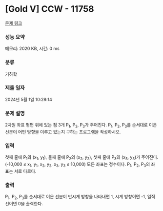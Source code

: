 # [Gold V] CCW - 11758 

[문제 링크](https://www.acmicpc.net/problem/11758) 

### 성능 요약

메모리: 2020 KB, 시간: 0 ms

### 분류

기하학

### 제출 일자

2024년 5월 1일 10:28:14

### 문제 설명

<p style="user-select: auto !important;">2차원 좌표 평면 위에 있는 점 3개 P<sub style="user-select: auto !important;">1</sub>, P<sub style="user-select: auto !important;">2</sub>, P<sub style="user-select: auto !important;">3</sub>가 주어진다. P<sub style="user-select: auto !important;">1</sub>, P<sub style="user-select: auto !important;">2</sub>, P<sub style="user-select: auto !important;">3</sub>를 순서대로 이은 선분이 어떤 방향을 이루고 있는지 구하는 프로그램을 작성하시오.</p>

### 입력 

 <p style="user-select: auto !important;">첫째 줄에 P<sub style="user-select: auto !important;">1</sub>의 (x<sub style="user-select: auto !important;">1</sub>, y<sub style="user-select: auto !important;">1</sub>), 둘째 줄에 P<sub style="user-select: auto !important;">2</sub>의 (x<sub style="user-select: auto !important;">2</sub>, y<sub style="user-select: auto !important;">2</sub>), 셋째 줄에 P<sub style="user-select: auto !important;">3</sub>의 (x<sub style="user-select: auto !important;">3</sub>, y<sub style="user-select: auto !important;">3</sub>)가 주어진다. (-10,000 ≤ x<sub style="user-select: auto !important;">1</sub>, y<sub style="user-select: auto !important;">1</sub>, x<sub style="user-select: auto !important;">2</sub>, y<sub style="user-select: auto !important;">2</sub>, x<sub style="user-select: auto !important;">3</sub>, y<sub style="user-select: auto !important;">3</sub> ≤ 10,000) 모든 좌표는 정수이다. P<sub style="user-select: auto !important;">1</sub>, P<sub style="user-select: auto !important;">2</sub>, P<sub style="user-select: auto !important;">3</sub>의 좌표는 서로 다르다.</p>

### 출력 

 <p style="user-select: auto !important;">P<sub style="user-select: auto !important;">1</sub>, P<sub style="user-select: auto !important;">2</sub>, P<sub style="user-select: auto !important;">3</sub>를 순서대로 이은 선분이 반시계 방향을 나타내면 1, 시계 방향이면 -1, 일직선이면 0을 출력한다.</p>

